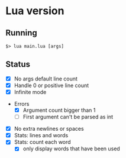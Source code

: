 # Lua version

## Running

```
$> lua main.lua [args]
```

## Status
- [x] No args default line count
- [x] Handle 0 or positive line count
- [x] Infinite mode
- Errors
	- [x] Argument count bigger than 1
	- [ ] First argument can't be parsed as int
- [x] No extra newlines or spaces
- [x] Stats: lines and words
- [x] Stats: count each word
	- [x] only display words that have been used